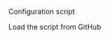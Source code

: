 Configuration script

<script id="hubspot-form-handler" 
data-form-id="buurenberg-contact-form" 
data-api-url="https://buurenberg-contact-proxy.onrender.com/api/hubspot-proxy">
</script>

Load the script from GitHub

<script src="https://cdn.jsdelivr.net/gh/het-labo/buurenberg-contact@main/hetlabo-api.js"></script>
